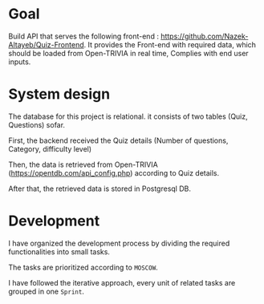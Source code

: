 # Goal

Build API that serves the following front-end : https://github.com/Nazek-Altayeb/Quiz-Frontend.
It provides the Front-end with required data, which should be loaded from Open-TRIVIA in real time, Complies with end user inputs.

# System design

The database for this project is relational. it consists of two tables (Quiz, Questions) sofar.

First, the backend received the Quiz details (Number of questions, Category, difficulty level)

Then, the data is retrieved from Open-TRIVIA (https://opentdb.com/api_config.php) according to Quiz details.

After that, the retrieved data is stored in Postgresql DB.

# Development
I have organized the development process by dividing the required functionalities into small tasks.

The tasks are prioritized according to `MOSCOW`.

I have followed the iterative approach, every unit of related tasks are grouped in one `Sprint`.



